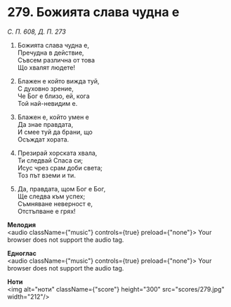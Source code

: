 # 279. Божията слава чудна е

_С. П. 608, Д. П. 273_

1. Божията слава чудна е,  
Пречудна в действие,  
Съвсем различна от това  
Що хвалят людете!

2. Блажен е който вижда туй,  
С духовно зрение,  
Че Бог е близо, ей, кога  
Той най-невидим е.  

3. Блажен е, който умен е  
Да знае правдата,  
И смее туй да брани, що  
Осъждат хората.  

4. Презирай хорската хвала,  
Ти следвай Спаса си;  
Исус чрез срам доби света;  
Тоз път вземи и ти.  

5. Да, правдата, щом Бог е Бог,  
Ще следва към успех;  
Съмняване неверност е,  
Отстъпване е грях!

**Мелодия**  
<audio className={"music"} controls={true} preload={"none"}>
    <source src="mp3/279.mp3" type="audio/mpeg"/>
    Your browser does not support the audio tag.
</audio>

**Едноглас**  
<audio className={"music"} controls={true} preload={"none"}>
    <source src="transp/279.mp3" type="audio/mpeg"/>
    Your browser does not support the audio tag.
</audio>

**Ноти**  
<img alt="ноти" className={"score"} height="300" src="scores/279.jpg" width="212"/>
